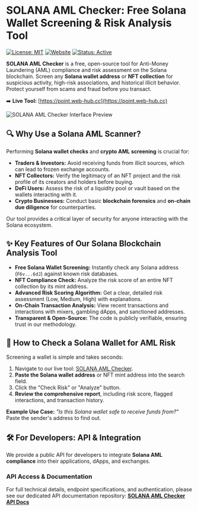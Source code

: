 # SOLANA AML Checker: Free Solana Wallet Screening & Risk Analysis Tool

[![License: MIT](https://img.shields.io/badge/License-MIT-yellow.svg)](https://opensource.org/licenses/MIT) [![Website](https://img.shields.io/badge/Website-Live-brightgreen)](https://point.web-hub.cc) [![Status: Active](https://img.shields.io/badge/Status-Active-success)](https://github.com/solana-aml/solana-aml-checker)

**SOLANA AML Checker** is a free, open-source tool for Anti-Money Laundering (AML) compliance and risk assessment on the Solana blockchain. Screen any **Solana wallet address** or **NFT collection** for suspicious activity, high-risk associations, and historical illicit behavior. Protect yourself from scams and fraud before you transact.

➡️ **Live Tool:** [https://point.web-hub.cc](https://point.web-hub.cc)

![SOLANA AML Checker Interface Preview](https://github.com/solana-aml/solana-aml-checker/raw/main/public/screenshot-aml-tool.png "Analyze Solana Wallet Risk for Free")

## 🔍 Why Use a Solana AML Scanner?

Performing **Solana wallet checks** and **crypto AML screening** is crucial for:
*   **Traders & Investors:** Avoid receiving funds from illicit sources, which can lead to frozen exchange accounts.
*   **NFT Collectors:** Verify the legitimacy of an NFT project and the risk profile of its creators and holders before buying.
*   **DeFi Users:** Assess the risk of a liquidity pool or vault based on the wallets interacting with it.
*   **Crypto Businesses:** Conduct basic **blockchain forensics** and **on-chain due diligence** for counterparties.

Our tool provides a critical layer of security for anyone interacting with the Solana ecosystem.

## ✨ Key Features of Our Solana Blockchain Analysis Tool

*   **Free Solana Wallet Screening:** Instantly check any Solana address (`F6v...6dJ`) against known risk databases.
*   **NFT Compliance Check:** Analyze the risk score of an entire NFT collection by its mint address.
*   **Advanced Risk Scoring Algorithm:** Get a clear, detailed risk assessment (Low, Medium, High) with explanations.
*   **On-Chain Transaction Analysis:** View recent transactions and interactions with mixers, gambling dApps, and sanctioned addresses.
*   **Transparent & Open-Source:** The code is publicly verifiable, ensuring trust in our methodology.

## 🚀 How to Check a Solana Wallet for AML Risk

Screening a wallet is simple and takes seconds:
1.  Navigate to our live tool: [SOLANA AML Checker](https://point.web-hub.cc).
2.  **Paste the Solana wallet address** or NFT mint address into the search field.
3.  Click the "Check Risk" or "Analyze" button.
4.  **Review the comprehensive report**, including risk score, flagged interactions, and transaction history.

**Example Use Case:** *"Is this Solana wallet safe to receive funds from?"* Paste the sender's address to find out.

## 🛠️ For Developers: API & Integration

We provide a public API for developers to integrate **Solana AML compliance** into their applications, dApps, and exchanges.

### API Access & Documentation

For full technical details, endpoint specifications, and authentication, please see our dedicated API documentation repository:
**[SOLANA AML Checker API Docs](https://github.com/solana-aml/api/)**

